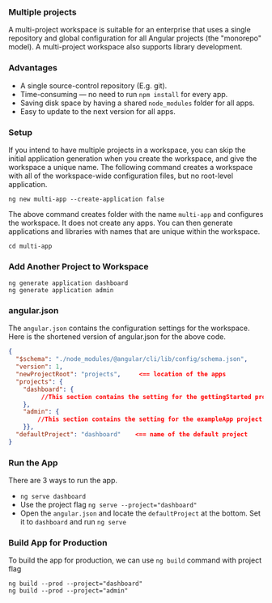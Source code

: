 ### Multiple projects
A multi-project workspace is suitable for an enterprise that uses a single repository and global configuration 
for all Angular projects (the "monorepo" model). A multi-project workspace also supports library development.

### Advantages
- A single source-control repository (E.g. git).
- Time-consuming — no need to run `npm install` for every app.
- Saving disk space by having a shared `node_modules` folder for all apps.
- Easy to update to the next version for all apps.

### Setup
If you intend to have multiple projects in a workspace, you can skip the initial application generation when you 
create the workspace, and give the workspace a unique name. The following command creates a workspace with all of the workspace-wide configuration files, but no root-level application.
```
ng new multi-app --create-application false
```
The above command creates folder with the name `multi-app` and configures the workspace. It does not create any apps.
You can then generate applications and libraries with names that are unique within the workspace.

```
cd multi-app
```

### Add Another Project to Workspace

```
ng generate application dashboard
ng generate application admin
```

### angular.json
The `angular.json` contains the configuration settings for the workspace. Here is the shortened version of angular.json for the above code.
```json
{
  "$schema": "./node_modules/@angular/cli/lib/config/schema.json",
  "version": 1,
  "newProjectRoot": "projects",     <== location of the apps
  "projects": {
    "dashboard": {
         //This section contains the setting for the gettingStarted project      
    },
    "admin": {
        //This section contains the setting for the exampleApp project
    }},
  "defaultProject": "dashboard"    <== name of the default project
}
```

### Run the App
There are 3 ways to run the app.
- `ng serve dashboard`
- Use the project flag `ng serve --project="dashboard"`
- Open the `angular.json` and locate the `defaultProject` at the bottom. Set it to `dashboard` and run `ng serve`

### Build App for Production
To build the app for production, we can use `ng build` command with project flag
```
ng build --prod --project="dashboard"
ng build --prod --project="admin"
```
